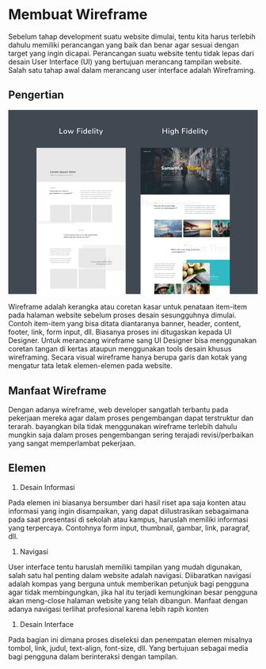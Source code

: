 # Membuat Wireframe

Sebelum tahap development suatu website dimulai, tentu kita harus terlebih dahulu memiliki perancangan yang baik dan benar agar sesuai dengan target yang ingin dicapai. Perancangan suatu website tentu tidak lepas dari desain User Interface (UI) yang bertujuan merancang tampilan website. Salah satu tahap awal dalam merancang user interface adalah Wireframing.

## Pengertian

![Wireframe dan Mockup](../../.gitbook/assets/wireframe.png)

Wireframe adalah kerangka atau coretan kasar untuk penataan item-item pada halaman website sebelum proses desain sesungguhnya dimulai. Contoh item-item yang bisa ditata diantaranya banner, header, content, footer, link, form input, dll. Biasanya proses ini ditugaskan kepada UI Designer. Untuk merancang wireframe sang UI Designer bisa menggunakan coretan tangan di kertas ataupun menggunakan tools desain khusus wireframing. Secara visual wireframe hanya berupa garis dan kotak yang mengatur tata letak elemen-elemen pada website.

## Manfaat Wireframe

Dengan adanya wireframe, web developer sangatlah terbantu pada pekerjaan mereka agar dalam proses pengembangan dapat terstruktur dan terarah. bayangkan bila tidak menggunakan wireframe terlebih dahulu mungkin saja dalam proses pengembangan sering terajadi revisi/perbaikan yang sangat memperlambat pekerjaan.

## Elemen

1. Desain Informasi

Pada elemen ini biasanya bersumber dari hasil riset apa saja konten atau informasi yang ingin disampaikan, yang dapat diilustrasikan sebagaimana pada saat presentasi di sekolah atau kampus, haruslah memiliki informasi yang terpercaya. Contohnya form input, thumbnail, gambar, link, paragraf, dll.

1. Navigasi

User interface tentu haruslah memiliki tampilan yang mudah digunakan, salah satu hal penting dalam website adalah navigasi. Diibaratkan navigasi adalah kompas yang berguna untuk memberikan petunjuk bagi pengguna agar tidak membingungkan, jika hal itu terjadi kemungkinan besar pengguna akan meng-close halaman website yang telah dibangun. Manfaat dengan adanya navigasi terlihat profesional karena lebih rapih konten

1. Desain Interface

Pada bagian ini dimana proses diseleksi dan penempatan elemen misalnya tombol, link, judul, text-align, font-size, dll. Yang bertujuan sebagai media bagi pengguna dalam berinteraksi dengan tampilan.

